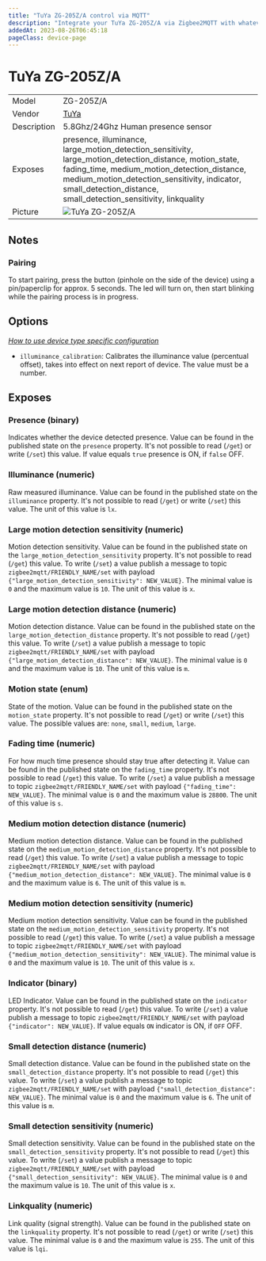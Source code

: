```yaml
---
title: "TuYa ZG-205Z/A control via MQTT"
description: "Integrate your TuYa ZG-205Z/A via Zigbee2MQTT with whatever smart home infrastructure you are using without the vendor's bridge or gateway."
addedAt: 2023-08-26T06:45:18
pageClass: device-page
---
```


<!-- !!!! -->
<!-- ATTENTION: This file is auto-generated through docgen! -->
<!-- You can only edit the "Notes"-Section between the two comment lines "Notes BEGIN" and "Notes END". -->
<!-- Do not use h1 or h2 heading within "## Notes"-Section. -->
<!-- !!!! -->

# TuYa ZG-205Z/A

|     |     |
|-----|-----|
| Model | ZG-205Z/A  |
| Vendor  | [TuYa](/supported-devices/#v=TuYa)  |
| Description | 5.8Ghz/24Ghz Human presence sensor |
| Exposes | presence, illuminance, large_motion_detection_sensitivity, large_motion_detection_distance, motion_state, fading_time, medium_motion_detection_distance, medium_motion_detection_sensitivity, indicator, small_detection_distance, small_detection_sensitivity, linkquality |
| Picture | ![TuYa ZG-205Z/A](https://www.zigbee2mqtt.io/images/devices/ZG-205Z-A.png) |


<!-- Notes BEGIN: You can edit here. Add "## Notes" headline if not already present. -->
## Notes

### Pairing
To start pairing, press the button (pinhole on the side of the device) using a
pin/paperclip for approx. 5 seconds. The led will turn on, then start blinking while the
pairing process is in progress.
<!-- Notes END: Do not edit below this line -->



## Options
*[How to use device type specific configuration](../guide/configuration/devices-groups.md#specific-device-options)*

* `illuminance_calibration`: Calibrates the illuminance value (percentual offset), takes into effect on next report of device. The value must be a number.


## Exposes

### Presence (binary)
Indicates whether the device detected presence.
Value can be found in the published state on the `presence` property.
It's not possible to read (`/get`) or write (`/set`) this value.
If value equals `true` presence is ON, if `false` OFF.

### Illuminance (numeric)
Raw measured illuminance.
Value can be found in the published state on the `illuminance` property.
It's not possible to read (`/get`) or write (`/set`) this value.
The unit of this value is `lx`.

### Large motion detection sensitivity (numeric)
Motion detection sensitivity.
Value can be found in the published state on the `large_motion_detection_sensitivity` property.
It's not possible to read (`/get`) this value.
To write (`/set`) a value publish a message to topic `zigbee2mqtt/FRIENDLY_NAME/set` with payload `{"large_motion_detection_sensitivity": NEW_VALUE}`.
The minimal value is `0` and the maximum value is `10`.
The unit of this value is `x`.

### Large motion detection distance (numeric)
Motion detection distance.
Value can be found in the published state on the `large_motion_detection_distance` property.
It's not possible to read (`/get`) this value.
To write (`/set`) a value publish a message to topic `zigbee2mqtt/FRIENDLY_NAME/set` with payload `{"large_motion_detection_distance": NEW_VALUE}`.
The minimal value is `0` and the maximum value is `10`.
The unit of this value is `m`.

### Motion state (enum)
State of the motion.
Value can be found in the published state on the `motion_state` property.
It's not possible to read (`/get`) or write (`/set`) this value.
The possible values are: `none`, `small`, `medium`, `large`.

### Fading time (numeric)
For how much time presence should stay true after detecting it.
Value can be found in the published state on the `fading_time` property.
It's not possible to read (`/get`) this value.
To write (`/set`) a value publish a message to topic `zigbee2mqtt/FRIENDLY_NAME/set` with payload `{"fading_time": NEW_VALUE}`.
The minimal value is `0` and the maximum value is `28800`.
The unit of this value is `s`.

### Medium motion detection distance (numeric)
Medium motion detection distance.
Value can be found in the published state on the `medium_motion_detection_distance` property.
It's not possible to read (`/get`) this value.
To write (`/set`) a value publish a message to topic `zigbee2mqtt/FRIENDLY_NAME/set` with payload `{"medium_motion_detection_distance": NEW_VALUE}`.
The minimal value is `0` and the maximum value is `6`.
The unit of this value is `m`.

### Medium motion detection sensitivity (numeric)
Medium motion detection sensitivity.
Value can be found in the published state on the `medium_motion_detection_sensitivity` property.
It's not possible to read (`/get`) this value.
To write (`/set`) a value publish a message to topic `zigbee2mqtt/FRIENDLY_NAME/set` with payload `{"medium_motion_detection_sensitivity": NEW_VALUE}`.
The minimal value is `0` and the maximum value is `10`.
The unit of this value is `x`.

### Indicator (binary)
LED Indicator.
Value can be found in the published state on the `indicator` property.
It's not possible to read (`/get`) this value.
To write (`/set`) a value publish a message to topic `zigbee2mqtt/FRIENDLY_NAME/set` with payload `{"indicator": NEW_VALUE}`.
If value equals `ON` indicator is ON, if `OFF` OFF.

### Small detection distance (numeric)
Small detection distance.
Value can be found in the published state on the `small_detection_distance` property.
It's not possible to read (`/get`) this value.
To write (`/set`) a value publish a message to topic `zigbee2mqtt/FRIENDLY_NAME/set` with payload `{"small_detection_distance": NEW_VALUE}`.
The minimal value is `0` and the maximum value is `6`.
The unit of this value is `m`.

### Small detection sensitivity (numeric)
Small detection sensitivity.
Value can be found in the published state on the `small_detection_sensitivity` property.
It's not possible to read (`/get`) this value.
To write (`/set`) a value publish a message to topic `zigbee2mqtt/FRIENDLY_NAME/set` with payload `{"small_detection_sensitivity": NEW_VALUE}`.
The minimal value is `0` and the maximum value is `10`.
The unit of this value is `x`.

### Linkquality (numeric)
Link quality (signal strength).
Value can be found in the published state on the `linkquality` property.
It's not possible to read (`/get`) or write (`/set`) this value.
The minimal value is `0` and the maximum value is `255`.
The unit of this value is `lqi`.

